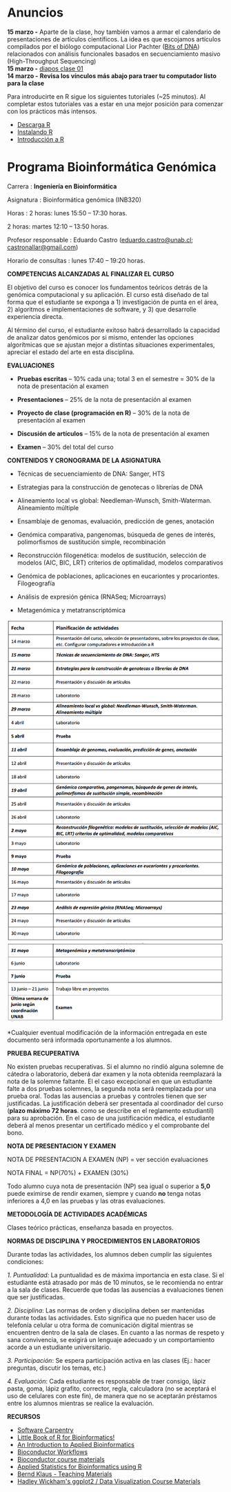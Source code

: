 # Anuncios

**15 marzo -** Aparte de la clase, hoy también vamos a armar el calendario de presentaciones de artículos científicos. La idea es que escojamos artículos compilados por el biólogo computacional Lior Pachter ([Bits of DNA](https://liorpachter.wordpress.com/seq/)) relacionados con análisis funcionales basados en secuenciamiento masivo (High-Throughput Sequencing)  
**15 marzo -** [diapos clase 01](https://github.com/bioinf-geno/materials/raw/master/01_seq_technologies.pdf)  
**14 marzo -** **Revisa los vínculos más abajo para traer tu computador listo para la clase**

Para introducirte en R sigue los siguientes tutoriales (~25 minutos). Al completar estos tutoriales vas a estar en una mejor posición para comenzar con los prácticos más intensos.

- [Descarga R](https://www.r-project.org)
- [Instalando R](http://www.datacarpentry.org/R-genomics/00-before-we-start.html)
- [Introducción a R](http://www.datacarpentry.org/R-genomics/01-intro-to-R.html)

# Programa Bioinformática Genómica
Carrera : **Ingeniería en Bioinformática**

Asignatura : Bioinformática genómica (INB320)

Horas : 2 horas: lunes 15:50 – 17:30 horas.

2 horas: martes 12:10 – 13:50 horas.

Profesor responsable : Eduardo Castro (<eduardo.castro@unab.cl>; <castronallar@gmail.com>)

Horario de consultas : lunes 17:40 – 19:20 horas.

**COMPETENCIAS ALCANZADAS AL FINALIZAR EL CURSO**

El objetivo del curso es conocer los fundamentos teóricos detrás de la genómica computacional y su aplicación. El curso está diseñado de tal forma que el estudiante se exponga a 1) investigación de punta en el área, 2) algoritmos e implementaciones de software, y 3) que desarrolle experiencia directa.

Al término del curso, el estudiante exitoso habrá desarrollado la capacidad de analizar datos genómicos por si mismo, entender las opciones algorítmicas que se ajustan mejor a distintas situaciones experimentales, apreciar el estado del arte en esta disciplina.

**EVALUACIONES**

-   **Pruebas escritas** – 10% cada una; total 3 en el semestre = 30% de la nota de presentación al examen

-   **Presentaciones** – 25% de la nota de presentación al examen

-   **Proyecto de clase (programación en R)** – 30% de la nota de presentación al examen

-   **Discusión de artículos** – 15% de la nota de presentación al examen

-   **Examen** – 30% del total del curso

**CONTENIDOS Y CRONOGRAMA DE LA ASIGNATURA**

-   Técnicas de secuenciamiento de DNA: Sanger, HTS

-   Estrategias para la construcción de genotecas o librerías de DNA

-   Alineamiento local vs global: Needleman-Wunsch, Smith-Waterman. Alineamiento múltiple

-   Ensamblaje de genomas, evaluación, predicción de genes, anotación

-   Genómica comparativa, pangenomas, búsqueda de genes de interés, polimorfismos de sustitución simple, recombinación

-   Reconstrucción filogenética: modelos de sustitución, selección de modelos (AIC, BIC, LRT) criterios de optimalidad, modelos comparativos

-   Genómica de poblaciones, aplicaciones en eucariontes y procariontes. Filogeografía

-   Análisis de expresión génica (RNASeq; Microarrays)

-   Metagenómica y metatranscriptómica

 ![t1](https://raw.githubusercontent.com/bioinf-geno/materials/master/t1.png)
 ![t2](https://raw.githubusercontent.com/bioinf-geno/materials/master/t2.png)

\*Cualquier eventual modificación de la información entregada en este documento será informada oportunamente a los alumnos.

**PRUEBA RECUPERATIVA**

No existen pruebas recuperativas. Si el alumno no rindió alguna solemne de cátedra o laboratorio, deberá dar examen y la nota obtenida reemplazará la nota de la solemne faltante. El el caso excepcional en que un estudiante falte a dos pruebas solemnes, la segunda nota será reemplazada por una prueba oral. Todas las ausencias a pruebas y controles tienen que ser justificadas. La justificación deberá ser presentada al coordinador del curso (**plazo máximo 72 horas**. como se describe en el reglamento estudiantil) para su aprobación. En el caso de una justificación médica, el estudiante deberá al menos presentar un certificado médico y el comprobante del bono.

**NOTA DE PRESENTACION Y EXAMEN**

NOTA DE PRESENTACION A EXAMEN (NP) = ver sección evaluaciones

NOTA FINAL = NP(70%) + EXAMEN (30%)

Todo alumno cuya nota de presentación (NP) sea igual o superior a **5,0** puede eximirse de rendir examen, siempre y cuando **no** tenga notas inferiores a 4,0 en las pruebas y las otras evaluaciones.

**METODOLOGÍA DE ACTIVIDADES ACADÉMICAS**

Clases teórico prácticas, enseñanza basada en proyectos.

**NORMAS DE DISCIPLINA Y PROCEDIMIENTOS EN LABORATORIOS**

Durante todas las actividades, los alumnos deben cumplir las siguientes condiciones:

*1. Puntualidad:* La puntualidad es de máxima importancia en esta clase. Si el estudiante está atrasado por más de 10 minutos, se le recomienda no entrar a la sala de clases. Recuerde que todas las ausencias a evaluaciones tienen que ser justificadas.

*2. Disciplina*: Las normas de orden y disciplina deben ser mantenidas durante todas las actividades. Esto significa que no pueden hacer uso de telefonía celular u otra forma de comunicación digital mientras se encuentren dentro de la sala de clases. En cuanto a las normas de respeto y sana convivencia, se exigirá un lenguaje adecuado y un comportamiento acorde a un estudiante universitario.

*3. Participación*: Se espera participación activa en las clases (Ej.: hacer preguntas, discutir los temas, etc.)

*4. Evaluación*: Cada estudiante es responsable de traer consigo, lápiz pasta, goma, lápiz grafito, corrector, regla, calculadora (no se aceptará el uso de celulares con este fin), de manera que no se aceptarán préstamos entre los alumnos mientras se realice la evaluación.

**RECURSOS**

-   [Software Carpentry](http://software-carpentry.org)
-   [Little Book of R for Bioinformatics!](https://a-little-book-of-r-for-bioinformatics.readthedocs.org/en/latest/)
-   [An Introduction to Applied Bioinformatics](http://readiab.org/book/latest/)
-   [Bioconductor Workflows](https://www.bioconductor.org/help/workflows/)
-   [Bioconductor course materials](https://www.bioconductor.org/help/course-materials/)  
-   [Applied Statistics for Bioinformatics using R](https://cran.r-project.org/doc/contrib/Krijnen-IntroBioInfStatistics.pdf)  
- [Bernd Klaus - Teaching Materials](http://www-huber.embl.de/users/klaus/teaching.html%23machine-learning-predoc-course-2014)  
-  [Hadley Wickham's ggplot2 / Data Visualization Course Materials](http://had.co.nz/vanderbilt-vis/)
